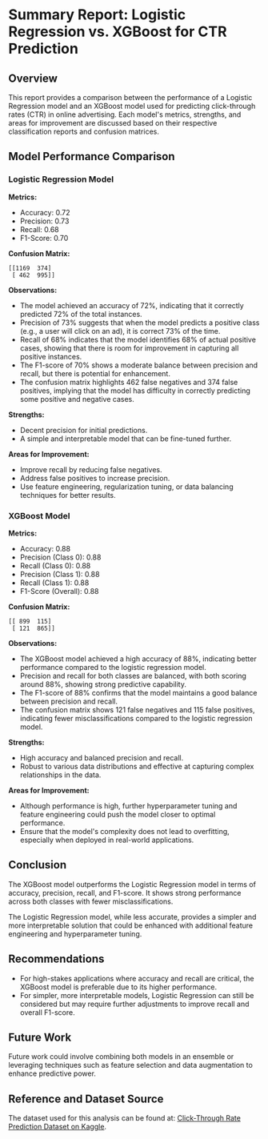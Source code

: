 # Summary Report: Logistic Regression vs. XGBoost for CTR Prediction

## Overview

This report provides a comparison between the performance of a Logistic Regression model and an XGBoost model used for predicting click-through rates (CTR) in online advertising. Each model's metrics, strengths, and areas for improvement are discussed based on their respective classification reports and confusion matrices.

## Model Performance Comparison

### Logistic Regression Model

**Metrics:**

- Accuracy: 0.72
- Precision: 0.73
- Recall: 0.68
- F1-Score: 0.70

**Confusion Matrix:**

```
[[1169  374]
 [ 462  995]]
```

**Observations:**

- The model achieved an accuracy of 72%, indicating that it correctly predicted 72% of the total instances.
- Precision of 73% suggests that when the model predicts a positive class (e.g., a user will click on an ad), it is correct 73% of the time.
- Recall of 68% indicates that the model identifies 68% of actual positive cases, showing that there is room for improvement in capturing all positive instances.
- The F1-score of 70% shows a moderate balance between precision and recall, but there is potential for enhancement.
- The confusion matrix highlights 462 false negatives and 374 false positives, implying that the model has difficulty in correctly predicting some positive and negative cases.

**Strengths:**

- Decent precision for initial predictions.
- A simple and interpretable model that can be fine-tuned further.

**Areas for Improvement:**

- Improve recall by reducing false negatives.
- Address false positives to increase precision.
- Use feature engineering, regularization tuning, or data balancing techniques for better results.

### XGBoost Model

**Metrics:**

- Accuracy: 0.88
- Precision (Class 0): 0.88
- Recall (Class 0): 0.88
- Precision (Class 1): 0.88
- Recall (Class 1): 0.88
- F1-Score (Overall): 0.88

**Confusion Matrix:**

```
[[ 899  115]
 [ 121  865]]
```

**Observations:**

- The XGBoost model achieved a high accuracy of 88%, indicating better performance compared to the logistic regression model.
- Precision and recall for both classes are balanced, with both scoring around 88%, showing strong predictive capability.
- The F1-score of 88% confirms that the model maintains a good balance between precision and recall.
- The confusion matrix shows 121 false negatives and 115 false positives, indicating fewer misclassifications compared to the logistic regression model.

**Strengths:**

- High accuracy and balanced precision and recall.
- Robust to various data distributions and effective at capturing complex relationships in the data.

**Areas for Improvement:**

- Although performance is high, further hyperparameter tuning and feature engineering could push the model closer to optimal performance.
- Ensure that the model's complexity does not lead to overfitting, especially when deployed in real-world applications.

## Conclusion

The XGBoost model outperforms the Logistic Regression model in terms of accuracy, precision, recall, and F1-score. It shows strong performance across both classes with fewer misclassifications.

The Logistic Regression model, while less accurate, provides a simpler and more interpretable solution that could be enhanced with additional feature engineering and hyperparameter tuning.

## Recommendations

- For high-stakes applications where accuracy and recall are critical, the XGBoost model is preferable due to its higher performance.
- For simpler, more interpretable models, Logistic Regression can still be considered but may require further adjustments to improve recall and overall F1-score.

## Future Work

Future work could involve combining both models in an ensemble or leveraging techniques such as feature selection and data augmentation to enhance predictive power.

## Reference and Dataset Source

The dataset used for this analysis can be found at: [Click-Through Rate Prediction Dataset on Kaggle](https://www.kaggle.com/datasets/gauravduttakiit/clickthrough-rate-prediction).
